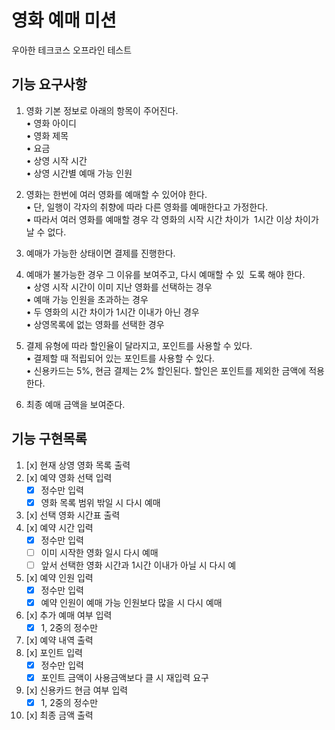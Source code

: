 영화 예매 미션
===
우아한 테크코스 오프라인 테스트

기능 요구사항
---
1. 영화 기본 정보로 아래의 항목이 주어진다.  
    • 영화 아이디  
    • 영화 제목   
    • 요금  
    • 상영 시작 시간  
    • 상영 시간별 예매 가능 인원   

2. 영화는 한번에 여러 영화를 예매할 수 있어야 한다.  
    • 단, 일행이 각자의 취향에 따라 다른 영화를 예매한다고 가정한다.  
    • 따라서 여러 영화를 예매할 경우 각 영화의 시작 시간 차이가  1시간 이상 차이가 날 수 없다.

3. 예매가 가능한 상태이면 결제를 진행한다.
4. 예매가 불가능한 경우 그 이유를 보여주고, 다시 예매할 수 있  도록 해야 한다.   
    • 상영 시작 시간이 이미 지난 영화를 선택하는 경우   
    • 예매 가능 인원을 초과하는 경우  
    • 두 영화의 시간 차이가 1시간 이내가 아닌 경우  
    • 상영목록에 없는 영화를 선택한 경우  

5. 결제 유형에 따라 할인율이 달라지고, 포인트를 사용할 수 있다.   
    • 결제할 때 적립되어 있는 포인트를 사용할 수 있다.  
    • 신용카드는 5%, 현금 결제는 2% 할인된다. 할인은 포인트를 제외한 금액에 적용한다.

6. 최종 예매 금액을 보여준다.

기능 구현목록
---
1. [x] 현재 상영 영화 목록 출력
2. [x] 예약 영화 선택 입력
    - [x] 정수만 입력
    - [x] 영화 목록 범위 밖일 시 다시 예매
3. [x] 선택 영화 시간표 출력
4. [x] 예약 시간 입력
    - [x] 정수만 입력
    - [ ] 이미 시작한 영화 일시 다시 예매
    - [ ] 앞서 선택한 영화 시간과 1시간 이내가 아닐 시 다시 예
5. [x] 예약 인원 입력
    - [x] 정수만 입력
    - [x] 예약 인원이 예매 가능 인원보다 많을 시 다시 예매
6. [x] 추가 예매 여부 입력
    - [x] 1, 2중의 정수만 
7. [x] 예약 내역 출력
8. [x] 포인트 입력
    - [x] 정수만 입력
    - [x] 포인트 금액이 사용금액보다 클 시 재입력 요구
9. [x] 신용카드 현금 여부 입력
    - [x] 1, 2중의 정수만    
    
10. [x] 최종 금액 출력